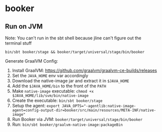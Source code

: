 # booker

## Run on JVM
Note: You can't run in the sbt shell because jline can't figure out the terminal stuff
```
bin/sbt booker/stage && booker/target/universal/stage/bin/booker
```

Generate GraalVM Config:
1. Install GraalVM: https://github.com/graalvm/graalvm-ce-builds/releases
2. Set the `JAVA_HOME` env var accordingly
3. Download the native-image jar and extract it in `$JAVA_HOME`
4. Add the `$JAVA_HOME/bin` to the front of the `PATH`
5. Make `native-image` executable: `chmod +x $JAVA_HOME/lib/svm/bin/native-image`
6. Create the executable: `bin/sbt booker/stage`
7. Setup the agent: `export JAVA_OPTS="-agentlib:native-image-agent=config-output-dir=booker/src/main/resources/META-INF/native-image"`
8. Run Booker via JVM: `booker/target/universal/stage/bin/booker`
9. Run: `bin/sbt booker/graalvm-native-image:packageBin`